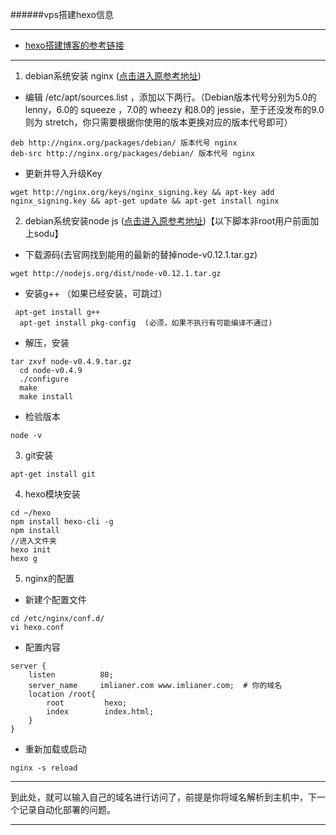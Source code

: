 ######vps搭建hexo信息

****
- <a href="http://www.cnblogs.com/lianer/p/5836194.html">hexo搭建博客的参考链接</a>
****

1. debian系统安装 nginx   (<a href="http://www.linuxidc.com/Linux/2017-03/141260.htm">点击进入原参考地址</a>)

 - 编辑 /etc/apt/sources.list ，添加以下两行。（Debian版本代号分别为5.0的 lenny，6.0的 squeeze ，7.0的 wheezy 和8.0的 jessie，至于还没发布的9.0则为 stretch，你只需要根据你使用的版本更换对应的版本代号即可）
```
deb http://nginx.org/packages/debian/ 版本代号 nginx
deb-src http://nginx.org/packages/debian/ 版本代号 nginx
```
 - 更新并导入升级Key
```
wget http://nginx.org/keys/nginx_signing.key && apt-key add nginx_signing.key && apt-get update && apt-get install nginx
```

2. debian系统安装node js (<a href="http://blog.csdn.net/ysynhtt/article/details/44594919">点击进入原参考地址</a>)【以下脚本非root用户前面加上sodu】
  - 下载源码(去官网找到能用的最新的替掉node-v0.12.1.tar.gz)
```
wget http://nodejs.org/dist/node-v0.12.1.tar.gz
```
 - 安装g++ （如果已经安装，可跳过）
```
 apt-get install g++
  apt-get install pkg-config  (必须，如果不执行有可能编译不通过)
```
 - 解压，安装
```
tar zxvf node-v0.4.9.tar.gz
  cd node-v0.4.9
  ./configure
  make 
  make install
```
 - 检验版本
```
node -v
```

3. git安装
```
apt-get install git
```

4. hexo模块安装
```
cd ~/hexo
npm install hexo-cli -g
npm install
//进入文件夹
hexo init
hexo g
```

5. nginx的配置
  - 新建个配置文件
```
cd /etc/nginx/conf.d/
vi hexo.conf
```
  - 配置内容
```
server {
    listen          80;
    server_name     imlianer.com www.imlianer.com;  # 你的域名
    location /root{
        root         hexo;
        index        index.html;
    }
}
```
 - 重新加载或启动
```
nginx -s reload
```
****
到此处，就可以输入自己的域名进行访问了，前提是你将域名解析到主机中，下一个记录自动化部署的问题。
****



